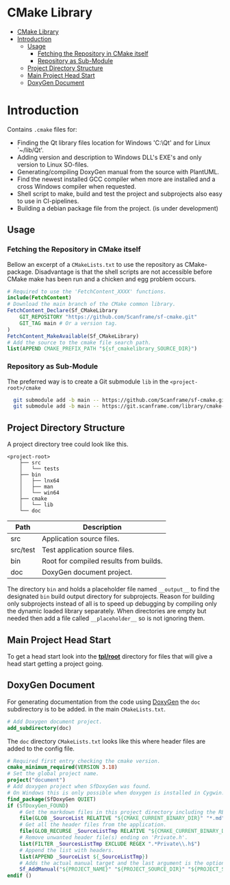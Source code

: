 # CMake Library

<!-- TOC -->
* [CMake Library](#cmake-library)
* [Introduction](#introduction)
  * [Usage](#usage)
    * [Fetching the Repository in CMake itself](#fetching-the-repository-in-cmake-itself)
    * [Repository as Sub-Module](#repository-as-sub-module)
  * [Project Directory Structure](#project-directory-structure)
  * [Main Project Head Start](#main-project-head-start)
  * [DoxyGen Document](#doxygen-document)
<!-- TOC -->

# Introduction

Contains `.cmake` files for:

* Finding the Qt library files location for Windows 'C:\Qt' and for Linux `~/lib/Qt'.
* Adding version and description to Windows DLL's EXE's and only version to Linux SO-files.
* Generating/compiling DoxyGen manual from the source with PlantUML.
* Find the newest installed GCC compiler when more are installed and a cross Windows compiler when requested.
* Shell script to make, build and test the project and subprojects also easy to use in CI-pipelines.
* Building a debian package file from the project. (is under development)

## Usage

### Fetching the Repository in CMake itself

Bellow an excerpt of a `CMakeLists.txt` to use the repository as CMake-package.
Disadvantage is that the shell scripts are not accessible before CMake make has been run and a chicken and egg problem occurs.

```cmake
# Required to use the 'FetchContent_XXXX' functions. 
include(FetchContent)
# Download the main branch of the CMake common library.
FetchContent_Declare(Sf_CMakeLibrary
	GIT_REPOSITORY "https://github.com/Scanframe/sf-cmake.git"
	GIT_TAG main # Or a version tag.
)
FetchContent_MakeAvailable(Sf_CMakeLibrary)
# Add the source to the cmake file search path.
list(APPEND CMAKE_PREFIX_PATH "${sf_cmakelibrary_SOURCE_DIR}")
```

### Repository as Sub-Module

The preferred way is to create a Git submodule `lib` in the `<project-root>/cmake`

```bash
  git submodule add -b main -- https://github.com/Scanframe/sf-cmake.git lib
  git submodule add -b main -- https://git.scanframe.com/library/cmake-lib.git lib
```

## Project Directory Structure

A project directory tree could look like this.

```
<project-root>
    ├── src
    │   └── tests
    ├── bin
    │   ├── lnx64
    │   ├── man
    │   └── win64
    ├── cmake
    │   └── lib
    └── doc
```

| Path     | Description                            |
|----------|----------------------------------------|
| src      | Application source files.              |
| src/test | Test application source files.         |
| bin      | Root for compiled results from builds. |
| doc      | DoxyGen document project.              |

The directory `bin` and holds a placeholder file named `__output__` to find the designated `bin` build
output directory for subprojects. Reason for building only subprojects instead of all is to speed
up debugging by compiling only the dynamic loaded library separately.
When directories are empty but needed then add a file called `__placeholder__` so is not ignoring them.

## Main Project Head Start

To get a head start look into the **[tpl/root](./tpl/root)** directory for files that will
give a head start getting a project going.

## DoxyGen Document

For generating documentation from the code using [DoxyGen](https://www.doxygen.nl/) the `doc` subdirectory is to be added.
in the main `CMakeLists.txt`.

```cmake
# Add Doxygen document project.
add_subdirectory(doc)
```

The `doc` directory `CMakeLists.txt` looks like this where header files are added to the config file.

```cmake
# Required first entry checking the cmake version.
cmake_minimum_required(VERSION 3.18)
# Set the global project name.
project("document")
# Add doxygen project when SfDoxyGen was found.
# On Windows this is only possible when doxygen is installed in Cygwin.
find_package(SfDoxyGen QUIET)
if (SfDoxyGen_FOUND)
	# Get the markdown files in this project directory including the README.md.
	file(GLOB _SourceList RELATIVE "${CMAKE_CURRENT_BINARY_DIR}" "*.md" "../*.md")
	# Get all the header files from the application.
	file(GLOB_RECURSE _SourceListTmp RELATIVE "${CMAKE_CURRENT_BINARY_DIR}" "../src/*.h" "../src/*.md")
	# Remove unwanted header file(s) ending on 'Private.h'.
	list(FILTER _SourcesListTmp EXCLUDE REGEX ".*Private\\.h$")
	# Append the list with headers.
	list(APPEND _SourceList ${_SourceListTmp})
	# Adds the actual manual target and the last argument is the optional PlantUML jar version to download use.
	Sf_AddManual("${PROJECT_NAME}" "${PROJECT_SOURCE_DIR}" "${PROJECT_SOURCE_DIR}/../bin/man" "${_SourceList}" "v1.2023.0")
endif ()
```

